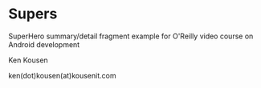 # Supers
SuperHero summary/detail fragment example for O'Reilly video course on Android development

Ken Kousen

ken(dot)kousen(at)kousenit.com
